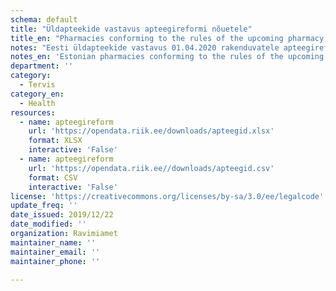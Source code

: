 ```yaml
---
schema: default
title: "Üldapteekide vastavus apteegireformi nõuetele"
title_en: "Pharmacies conforming to the rules of the upcoming pharmacy reform"
notes: "Eesti üldapteekide vastavus 01.04.2020 rakenduvatele apteegireformi nõuetele seisuga 01.12.2019"
notes_en: 'Estonian pharmacies conforming to the rules of the upcoming pharmacy reform which takes action on 01.04.2020. Updated 01.12.2019.'
department: ''
category:
  - Tervis
category_en:
  - Health
resources:
  - name: apteegireform
    url: 'https://opendata.riik.ee/downloads/apteegid.xlsx'
    format: XLSX
    interactive: 'False'
  - name: apteegireform
    url: 'https://opendata.riik.ee//downloads/apteegid.csv'
    format: CSV
    interactive: 'False'
license: 'https://creativecommons.org/licenses/by-sa/3.0/ee/legalcode'
update_freq: ''
date_issued: 2019/12/22
date_modified: ''
organization: Ravimiamet
maintainer_name: ''
maintainer_email: ''
maintainer_phone: ''

---
```

